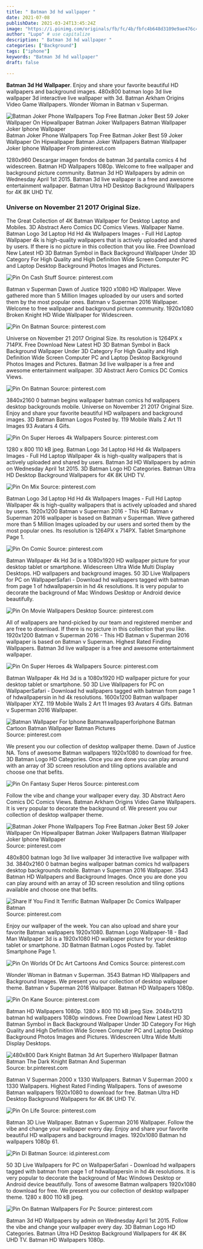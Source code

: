 ```yaml
---
title: " Batman 3d hd wallpaper "
date: 2021-07-08
publishDate: 2021-03-24T13:45:24Z
image: "https://i.pinimg.com/originals/fb/fc/4b/fbfc4b648d3109e9ae476c4ef053d865.jpg"
author: "Lupo" # use capitalize
description: " Batman 3d hd wallpaper "
categories: ["Background"]
tags: ["iphone"]
keywords: "Batman 3d hd wallpaper"
draft: false

---
```



**Batman 3d Hd Wallpaper**. Enjoy and share your favorite beautiful HD wallpapers and background images. 480x800 batman logo 3d live wallpaper 3d interactive live wallpaper with 3d. Batman Arkham Origins Video Game Wallpapers. Wonder Woman in Batman v Superman.

![Batman Joker Phone Wallpapers Top Free Batman Joker Best 59 Joker Wallpaper On Hipwallpaper Batman Joker Wallpapers Batman Wallpaper Joker Iphone Wallpaper](https://i.pinimg.com/originals/dd/28/f1/dd28f1bd7614b1acdb49e0a1a08b18ea.jpg "Batman Joker Phone Wallpapers Top Free Batman Joker Best 59 Joker Wallpaper On Hipwallpaper Batman Joker Wallpapers Batman Wallpaper Joker Iphone Wallpaper")
Batman Joker Phone Wallpapers Top Free Batman Joker Best 59 Joker Wallpaper On Hipwallpaper Batman Joker Wallpapers Batman Wallpaper Joker Iphone Wallpaper From pinterest.com


1280x960 Descargar imagen fondos de batman 3d pantalla comics 4 hd widescreen. Batman HD Wallpapers 1080p. Welcome to free wallpaper and background picture community. Batman 3d HD Wallpapers by admin on Wednesday April 1st 2015. Batman 3d live wallpaper is a free and awesome entertainment wallpaper. Batman Ultra HD Desktop Background Wallpapers for 4K 8K UHD TV.

### Universe on November 21 2017 Original Size.

The Great Collection of 4K Batman Wallpaper for Desktop Laptop and Mobiles. 3D Abstract Aero Comics DC Comics Views. Wallpaper Name. Batman Logo 3d Laptop Hd Hd 4k Wallpapers Images - Full Hd Laptop Wallpaper 4k is high-quality wallpapers that is actively uploaded and shared by users. If there is no picture in this collection that you like. Free Download New Latest HD 3D Batman Symbol in Back Background Wallpaper Under 3D Category For High Quality and High Definition Wide Screen Computer PC and Laptop Desktop Background Photos Images and Pictures.


![Pin On Cash Stuff](https://i.pinimg.com/originals/a5/11/d9/a511d955ce5139563217effd81a38080.jpg "Pin On Cash Stuff")
Source: pinterest.com

Batman v Superman Dawn of Justice 1920 x1080 HD Wallpaper. Weve gathered more than 5 Million Images uploaded by our users and sorted them by the most popular ones. Batman v Superman 2016 Wallpaper. Welcome to free wallpaper and background picture community. 1920x1080 Broken Knight HD Wide Wallpaper for Widescreen.

![Pin On Batman](https://i.pinimg.com/originals/8c/1e/fb/8c1efbc14ec06d523f958ff5f9e86f4d.jpg "Pin On Batman")
Source: pinterest.com

Universe on November 21 2017 Original Size. Its resolution is 1264PX x 714PX. Free Download New Latest HD 3D Batman Symbol in Back Background Wallpaper Under 3D Category For High Quality and High Definition Wide Screen Computer PC and Laptop Desktop Background Photos Images and Pictures. Batman 3d live wallpaper is a free and awesome entertainment wallpaper. 3D Abstract Aero Comics DC Comics Views.

![Pin On Batman](https://i.pinimg.com/originals/89/21/bf/8921bfb2030656fa01e5a231973b8055.jpg "Pin On Batman")
Source: pinterest.com

3840x2160 0 batman begins wallpaper batman comics hd wallpapers desktop backgrounds mobile. Universe on November 21 2017 Original Size. Enjoy and share your favorite beautiful HD wallpapers and background images. 3D Batman Batman Logos Posted by. 119 Mobile Walls 2 Art 11 Images 93 Avatars 4 Gifs.

![Pin On Super Heroes 4k Wallpapers](https://i.pinimg.com/originals/d8/35/0f/d8350f01241590a67e1ddc34343b2d5d.jpg "Pin On Super Heroes 4k Wallpapers")
Source: pinterest.com

1280 x 800 110 kB jpeg. Batman Logo 3d Laptop Hd Hd 4k Wallpapers Images - Full Hd Laptop Wallpaper 4k is high-quality wallpapers that is actively uploaded and shared by users. Batman 3d HD Wallpapers by admin on Wednesday April 1st 2015. 3D Batman Logo HD Categories. Batman Ultra HD Desktop Background Wallpapers for 4K 8K UHD TV.

![Pin On Mix](https://i.pinimg.com/originals/74/c5/99/74c599dc059fc549881a7363e51f671e.jpg "Pin On Mix")
Source: pinterest.com

Batman Logo 3d Laptop Hd Hd 4k Wallpapers Images - Full Hd Laptop Wallpaper 4k is high-quality wallpapers that is actively uploaded and shared by users. 1920x1200 Batman v Superman 2016 - This HD Batman v Superman 2016 wallpaper is based on Batman v Superman. Weve gathered more than 5 Million Images uploaded by our users and sorted them by the most popular ones. Its resolution is 1264PX x 714PX. Tablet Smartphone Page 1.

![Pin On Comic](https://i.pinimg.com/originals/e5/68/85/e56885b8f6b7512372a83c17bd47abf8.jpg "Pin On Comic")
Source: pinterest.com

Batman Wallpaper 4k Hd 3d is a 1080x1920 HD wallpaper picture for your desktop tablet or smartphone. Widescreen Ultra Wide Multi Display Desktops. HD wallpapers and background images. 50 3D Live Wallpapers for PC on WallpaperSafari - Download hd wallpapers tagged with batman from page 1 of hdwallpapersin in hd 4k resolutions. It is very popular to decorate the background of Mac Windows Desktop or Android device beautifully.

![Pin On Movie Wallpapers Desktop](https://i.pinimg.com/originals/92/0c/07/920c0780b0f2b3280121087fbf491b53.jpg "Pin On Movie Wallpapers Desktop")
Source: pinterest.com

All of wallpapers are hand-picked by our team and registered member and are free to download. If there is no picture in this collection that you like. 1920x1200 Batman v Superman 2016 - This HD Batman v Superman 2016 wallpaper is based on Batman v Superman. Highest Rated Finding Wallpapers. Batman 3d live wallpaper is a free and awesome entertainment wallpaper.

![Pin On Super Heroes 4k Wallpapers](https://i.pinimg.com/originals/f4/17/07/f4170702ec4b2a555886c98e26592682.jpg "Pin On Super Heroes 4k Wallpapers")
Source: pinterest.com

Batman Wallpaper 4k Hd 3d is a 1080x1920 HD wallpaper picture for your desktop tablet or smartphone. 50 3D Live Wallpapers for PC on WallpaperSafari - Download hd wallpapers tagged with batman from page 1 of hdwallpapersin in hd 4k resolutions. 1600x1200 Batman wallpaper Wallpaper XYZ. 119 Mobile Walls 2 Art 11 Images 93 Avatars 4 Gifs. Batman v Superman 2016 Wallpaper.

![Batman Wallpaper For Iphone Batmanwallpaperforiphone Batman Cartoon Batman Wallpaper Batman Pictures](https://i.pinimg.com/originals/f9/0d/c6/f90dc6631ca54583d34b89c3fc16b95d.jpg "Batman Wallpaper For Iphone Batmanwallpaperforiphone Batman Cartoon Batman Wallpaper Batman Pictures")
Source: pinterest.com

We present you our collection of desktop wallpaper theme. Dawn of Justice NA. Tons of awesome Batman wallpapers 1920x1080 to download for free. 3D Batman Logo HD Categories. Once you are done you can play around with an array of 3D screen resolution and tiling options available and choose one that befits.

![Pin On Fantasy Super Heros](https://i.pinimg.com/originals/fe/b4/87/feb487adef5d2f2b0eac2f90c14e5e2d.jpg "Pin On Fantasy Super Heros")
Source: pinterest.com

Follow the vibe and change your wallpaper every day. 3D Abstract Aero Comics DC Comics Views. Batman Arkham Origins Video Game Wallpapers. It is very popular to decorate the background of. We present you our collection of desktop wallpaper theme.

![Batman Joker Phone Wallpapers Top Free Batman Joker Best 59 Joker Wallpaper On Hipwallpaper Batman Joker Wallpapers Batman Wallpaper Joker Iphone Wallpaper](https://i.pinimg.com/originals/dd/28/f1/dd28f1bd7614b1acdb49e0a1a08b18ea.jpg "Batman Joker Phone Wallpapers Top Free Batman Joker Best 59 Joker Wallpaper On Hipwallpaper Batman Joker Wallpapers Batman Wallpaper Joker Iphone Wallpaper")
Source: pinterest.com

480x800 batman logo 3d live wallpaper 3d interactive live wallpaper with 3d. 3840x2160 0 batman begins wallpaper batman comics hd wallpapers desktop backgrounds mobile. Batman v Superman 2016 Wallpaper. 3543 Batman HD Wallpapers and Background Images. Once you are done you can play around with an array of 3D screen resolution and tiling options available and choose one that befits.

![Share If You Find It Terrific Batman Wallpaper Dc Comics Wallpaper Batman](https://i.pinimg.com/originals/a3/43/13/a34313470db1d15ac101819f1f61826d.jpg "Share If You Find It Terrific Batman Wallpaper Dc Comics Wallpaper Batman")
Source: pinterest.com

Enjoy our wallpaper of the week. You can also upload and share your favorite Batman wallpapers 1920x1080. Batman Logo Wallpaper-18 - Bad Man Wallpaper 3d is a 1920x1080 HD wallpaper picture for your desktop tablet or smartphone. 3D Batman Batman Logos Posted by. Tablet Smartphone Page 1.

![Pin On Worlds Of Dc Art Cartoons And Comics](https://i.pinimg.com/736x/35/bb/66/35bb6605bbeb1d69c1ef6927ac9f5e99.jpg "Pin On Worlds Of Dc Art Cartoons And Comics")
Source: pinterest.com

Wonder Woman in Batman v Superman. 3543 Batman HD Wallpapers and Background Images. We present you our collection of desktop wallpaper theme. Batman v Superman 2016 Wallpaper. Batman HD Wallpapers 1080p.

![Pin On Kane](https://i.pinimg.com/originals/71/63/fc/7163fc24a6ee0ee1c6472cd14aac012b.jpg "Pin On Kane")
Source: pinterest.com

Batman HD Wallpapers 1080p. 1280 x 800 110 kB jpeg Size. 2048x1213 batman hd wallpapers 1080p windows. Free Download New Latest HD 3D Batman Symbol in Back Background Wallpaper Under 3D Category For High Quality and High Definition Wide Screen Computer PC and Laptop Desktop Background Photos Images and Pictures. Widescreen Ultra Wide Multi Display Desktops.

![480x800 Dark Knight Batman 3d Art Superhero Wallpaper Batman Batman The Dark Knight Batman And Superman](https://i.pinimg.com/564x/49/39/81/493981c1830840410b8bb27696cbeb71.jpg "480x800 Dark Knight Batman 3d Art Superhero Wallpaper Batman Batman The Dark Knight Batman And Superman")
Source: br.pinterest.com

Batman V Superman 2000 x 1330 Wallpapers. Batman V Superman 2000 x 1330 Wallpapers. Highest Rated Finding Wallpapers. Tons of awesome Batman wallpapers 1920x1080 to download for free. Batman Ultra HD Desktop Background Wallpapers for 4K 8K UHD TV.

![Pin On Life](https://i.pinimg.com/originals/65/07/d0/6507d03f43682a5ea4cde522739a34d7.jpg "Pin On Life")
Source: pinterest.com

Batman 3D Live Wallpaper. Batman v Superman 2016 Wallpaper. Follow the vibe and change your wallpaper every day. Enjoy and share your favorite beautiful HD wallpapers and background images. 1920x1080 Batman hd wallpapers 1080p 61.

![Pin Di Batman](https://i.pinimg.com/originals/62/ae/b1/62aeb1b38714a99f40b78d341fa185f3.jpg "Pin Di Batman")
Source: id.pinterest.com

50 3D Live Wallpapers for PC on WallpaperSafari - Download hd wallpapers tagged with batman from page 1 of hdwallpapersin in hd 4k resolutions. It is very popular to decorate the background of Mac Windows Desktop or Android device beautifully. Tons of awesome Batman wallpapers 1920x1080 to download for free. We present you our collection of desktop wallpaper theme. 1280 x 800 110 kB jpeg.

![Pin On Batman Wallpapers For Pc](https://i.pinimg.com/originals/fb/fc/4b/fbfc4b648d3109e9ae476c4ef053d865.jpg "Pin On Batman Wallpapers For Pc")
Source: pinterest.com

Batman 3d HD Wallpapers by admin on Wednesday April 1st 2015. Follow the vibe and change your wallpaper every day. 3D Batman Logo HD Categories. Batman Ultra HD Desktop Background Wallpapers for 4K 8K UHD TV. Batman HD Wallpapers 1080p.

